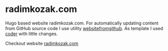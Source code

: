 # radimkozak.com
Hugo based website radimkozak.com. For automatically updating content from GitHub source code I use utility [websitefromgithub](https://github.com/worepix/websitefromgithub). As template I used [coder](https://themes.gohugo.io/hugo-coder/) with little changes.

Checkout website [radimkozak.com](https://radimkozak.com)
